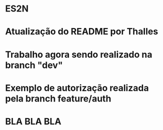 # ES2N

# Atualização do README por Thalles

# Trabalho agora sendo realizado na branch "dev"

# Exemplo de autorização realizada pela branch feature/auth

# BLA BLA BLA
